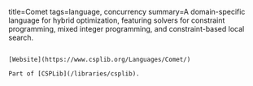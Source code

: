 title=Comet
tags=language, concurrency
summary=A domain-specific language for hybrid optimization, featuring solvers for constraint programming, mixed integer programming, and constraint-based local search.
~~~~~~

[Website](https://www.csplib.org/Languages/Comet/)

Part of [CSPLib](/libraries/csplib).


